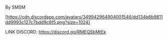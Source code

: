 By SMSM 

[https://cdn.discordapp.com/avatars/349942964904001546/dd134b6b9811dd9993c127c7bdd9c6f5.png?size=1024]

LINK DISCORD: https://discord.gg/RMEQSbMtEk
